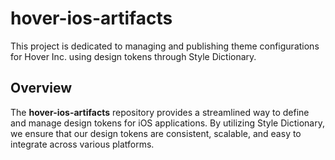 # hover-ios-artifacts

This project is dedicated to managing and publishing theme configurations for Hover Inc. using design tokens through Style Dictionary.

## Overview

The **hover-ios-artifacts** repository provides a streamlined way to define and manage design tokens for iOS applications. By utilizing Style Dictionary, we ensure that our design tokens are consistent, scalable, and easy to integrate across various platforms.

